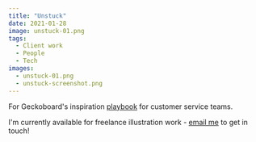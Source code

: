 ```yaml
---
title: "Unstuck"
date: 2021-01-28
image: unstuck-01.png
tags:
  - Client work
  - People
  - Tech
images:
  - unstuck-01.png
  - unstuck-screenshot.png
---
```


For Geckoboard's inspiration [playbook](https://www.geckoboard.com/best-practice/unstuck-customer-service-playbook/) for customer service teams.

I'm currently available for freelance illustration work - [email me](mailto:vicky.hughes@hotmail.com) to get in touch!